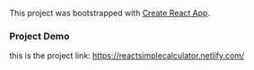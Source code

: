 This project was bootstrapped with [Create React App](https://github.com/facebook/create-react-app).

### Project Demo
this is the project link: https://reactsimplecalculator.netlify.com/
